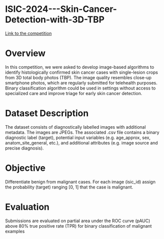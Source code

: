 # ISIC-2024---Skin-Cancer-Detection-with-3D-TBP
[Link to the competition ](https://www.kaggle.com/competitions/isic-2024-challenge)

# Overview

In this competition, we were asked to develop image-based algorithms to identify histologically confirmed skin cancer cases with single-lesion crops from 3D total body photos (TBP). The image quality resembles close-up smartphone photos, which are regularly submitted for telehealth purposes. Binary classification algorithm could be used in settings without access to specialized care and improve triage for early skin cancer detection.

# Dataset Description
The dataset consists of diagnostically labelled images with additional metadata. The images are JPEGs. The associated .csv file contains a binary diagnostic label (target), potential input variables (e.g. age_approx, sex, anatom_site_general, etc.), and additional attributes (e.g. image source and precise diagnosis).

# Objective 

Differentiate benign from malignant cases. For each image (isic_id) assign the probability (target) ranging [0, 1] that the case is malignant.

# Evaluation

Submissions are evaluated on partial area under the ROC curve (pAUC) above 80% true positive rate (TPR) for binary classification of malignant examples

